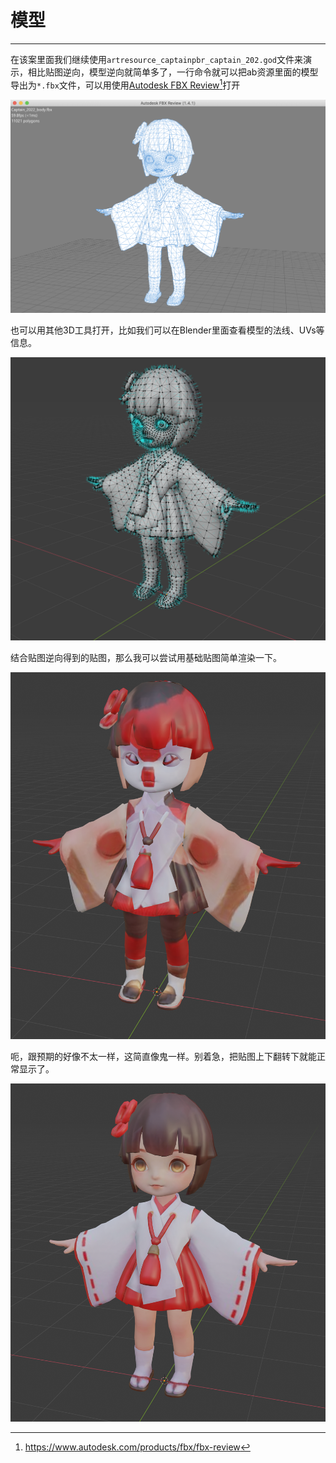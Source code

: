 # 模型
---

在该案里面我们继续使用`artresource_captainpbr_captain_202.god`文件来演示，相比贴图逆向，模型逆向就简单多了，一行命令就可以把ab资源里面的模型导出为`*.fbx`文件，可以用使用[Autodesk FBX Review](https://www.autodesk.com/products/fbx/fbx-review)[^1]打开

![](model-review.png)

也可以用其他3D工具打开，比如我们可以在Blender里面查看模型的法线、UVs等信息。

![](model.png)

结合贴图逆向得到的贴图，那么我可以尝试用基础贴图简单渲染一下。

![](model-basic.png)

呃，跟预期的好像不太一样，这简直像鬼一样。别着急，把贴图上下翻转下就能正常显示了。

![](model-basic-flip.png)


[^1]: https://www.autodesk.com/products/fbx/fbx-review
